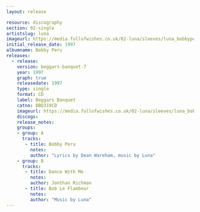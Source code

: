 ```yaml
---
layout: release

resource: discography
section: 02-single
artistslug: luna
imageurl: https://media.fullofwishes.co.uk/02-luna/sleeves/luna_bobbyperu.jpg
initial_release_date: 1997
albumname: Bobby Peru
releases:
  - release:
    version: beggars-banquet-7
    year: 1997
    graph: true
    releasedate: 1997
    type: single
    format: CD
    label: Beggars Banquet
    catno: BBQ319CD
    imageurl: https://media.fullofwishes.co.uk/02-luna/sleeves/luna_bobbyperu.jpg
    discogs:
    release_notes:
    groups:
    - group: A
      tracks:
       - title: Bobby Peru
         notes:
         author: "Lyrics by Dean Wareham, music by Luna"
    - group: B
      tracks:
       - title: Dance With Me
         notes:
         author: Jonthan Richman
       - title: Bob Le Flambeur
         notes:
         author: "Music by Luna"
---
```

